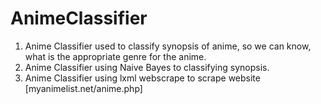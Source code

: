 # AnimeClassifier
1. Anime Classifier used to classify synopsis of anime, so we can know, what is the appropriate genre for the anime. 
2. Anime Classifier using Naive Bayes to classifying synopsis.
3. Anime Classifier using lxml webscrape to scrape website [myanimelist.net/anime.php]
